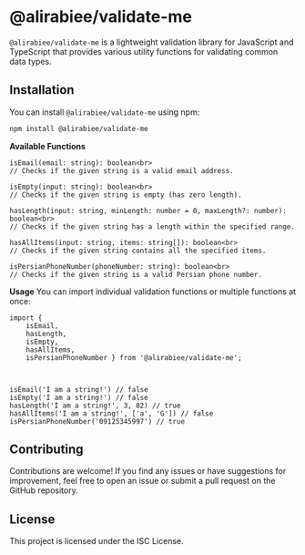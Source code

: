 # @alirabiee/validate-me

`@alirabiee/validate-me` is a lightweight validation library for JavaScript and TypeScript that provides various utility functions for validating common data types.

## Installation

You can install `@alirabiee/validate-me` using npm:

```bash
npm install @alirabiee/validate-me
```

**Available Functions**

```
isEmail(email: string): boolean<br>
// Checks if the given string is a valid email address.

isEmpty(input: string): boolean<br>
// Checks if the given string is empty (has zero length).

hasLength(input: string, minLength: number = 0, maxLength?: number): boolean<br>
// Checks if the given string has a length within the specified range.

hasAllItems(input: string, items: string[]): boolean<br>
// Checks if the given string contains all the specified items.

isPersianPhoneNumber(phoneNumber: string): boolean<br>
// Checks if the given string is a valid Persian phone number.
```

**Usage**
You can import individual validation functions or multiple functions at once:

```
import { 
    isEmail,
    hasLength,
    isEmpty,
    hasAllItems,
    isPersianPhoneNumber } from '@alirabiee/validate-me';



isEmail('I am a string!') // false
isEmpty('I am a string!') // false
hasLength('I am a string!', 3, 82) // true
hasAllItems('I am a string!', ['a', 'G']) // false
isPersianPhoneNumber('09125345997') // true
```

## Contributing
Contributions are welcome! If you find any issues or have suggestions for improvement,
feel free to open an issue or submit a pull request on the GitHub repository.

## License
This project is licensed under the ISC License.